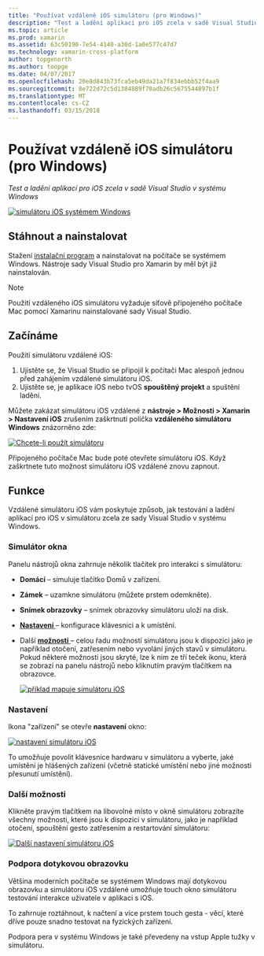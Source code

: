 ```yaml
---
title: "Používat vzdáleně iOS simulátoru (pro Windows)"
description: "Test a ladění aplikací pro iOS zcela v sadě Visual Studio v systému Windows"
ms.topic: article
ms.prod: xamarin
ms.assetid: 63c50190-7e54-4140-a30d-1a0e577c47d7
ms.technology: xamarin-cross-platform
author: topgenorth
ms.author: toopge
ms.date: 04/07/2017
ms.openlocfilehash: 20e8d843b73fca5eb49da21a7f834ebbb52f4aa9
ms.sourcegitcommit: 8e722d72c5d1384889f70adb26c5675544897b1f
ms.translationtype: MT
ms.contentlocale: cs-CZ
ms.lasthandoff: 03/15/2018
---
```

# <a name="remoted-ios-simulator-for-windows"></a>Používat vzdáleně iOS simulátoru (pro Windows)

_Test a ladění aplikací pro iOS zcela v sadě Visual Studio v systému Windows_

[![](ios-simulator-images/hero-sml.png "simulátoru iOS systémem Windows")](ios-simulator-images/hero.png#lightbox)

## <a name="download-and-install"></a>Stáhnout a nainstalovat

Stažení [instalační program](https://dl.xamarin.com/xamarin-simulator/Xamarin.Simulator.Installer.msi) a nainstalovat na počítače se systémem Windows. Nástroje sady Visual Studio pro Xamarin by měl být již nainstalován.

> [!NOTE]
> Použití vzdáleného iOS simulátoru vyžaduje síťově připojeného počítače Mac pomocí Xamarinu nainstalované sady Visual Studio.

## <a name="getting-started"></a>Začínáme

Použití simulátoru vzdálené iOS:

1. Ujistěte se, že Visual Studio se připojil k počítači Mac alespoň jednou před zahájením vzdálené simulátoru iOS.
2. Ujistěte se, je aplikace iOS nebo tvOS **spouštěný projekt** a spuštění ladění.

Můžete zakázat simulátoru iOS vzdálené z **nástroje > Možnosti > Xamarin > Nastavení iOS** zrušením zaškrtnutí políčka **vzdáleného simulátoru Windows** znázorněno zde:

[![](ios-simulator-images/options-sml.png "Chcete-li použít simulátoru")](ios-simulator-images/options.png#lightbox)

Připojeného počítače Mac bude poté otevřete simulátoru iOS. Když zaškrtnete tuto možnost simulátoru iOS vzdálené znovu zapnout.

## <a name="features"></a>Funkce

Vzdálené simulátoru iOS vám poskytuje způsob, jak testování a ladění aplikací pro iOS v simulátoru zcela ze sady Visual Studio v systému Windows.

### <a name="simulator-window"></a>Simulátor okna

Panelu nástrojů okna zahrnuje několik tlačítek pro interakci s simulátoru:

- **Domácí** – simuluje tlačítko Domů v zařízení.
- **Zámek** – uzamkne simulátoru (můžete prstem odemkněte).
- **Snímek obrazovky** – snímek obrazovky simulátoru uloží na disk.
- [**Nastavení** ](#settings) – konfigurace klávesnici a k umístění.
- Další [ **možnosti** ](#options) – celou řadu možností simulátoru jsou k dispozici jako je například otočení, zatřesením nebo vyvolání jiných stavů v simulátoru. Pokud některé možnosti jsou skryté, lze k nim ze tří teček ikonu, která se zobrazí na panelu nástrojů nebo kliknutím pravým tlačítkem na obrazovce.

    [![](ios-simulator-images/maps-app-sml.png "příklad mapuje simulátoru iOS")](ios-simulator-images/maps-app.png#lightbox)


### <a name="settings"></a>Nastavení

Ikona "zařízení" se otevře **nastavení** okno:

[![](ios-simulator-images/settings-sml.png "nastavení simulátoru iOS")](ios-simulator-images/settings.png#lightbox)

To umožňuje povolit klávesnice hardwaru v simulátoru a vyberte, jaké umístění je hlášených zařízení (včetně statické umístění nebo jiné možnosti přesunutí umístění).



### <a name="other-options"></a>Další možnosti

Klikněte pravým tlačítkem na libovolné místo v okně simulátoru zobrazíte všechny možnosti, které jsou k dispozici v simulátoru, jako je například otočení, spouštění gesto zatřesením a restartování simulátoru:

[![](ios-simulator-images/more-sml.png "Další nastavení simulátoru iOS")](ios-simulator-images/more.png#lightbox)

### <a name="touchscreen-support"></a>Podpora dotykovou obrazovku

Většina moderních počítače se systémem Windows mají dotykovou obrazovku a simulátoru iOS vzdálené umožňuje touch okno simulátoru testování interakce uživatele v aplikaci s iOS.

To zahrnuje roztáhnout, k načtení a více prstem touch gesta - věcí, které dříve pouze snadno testovat na fyzických zařízení.

Podpora pera v systému Windows je také převedeny na vstup Apple tužky v simulátoru.

<!--
<a name="knownissues" />

# Known Issues

 - Apple Watch devices may show in the Visual Studio device list, but are not yet supported.
 - Launching in **Release** mode may also start Apple’s simulator on the networked Mac.
 - Closing the remote iOS Simulator on Windows will not immediately stop debugging in Visual Studio. Stop debugging manually from the menu or the red button.
 - Opening too many different simulators simultaneously will produce unexpected results.
 - Exception of type `Foundation.NSErrorException` may be thrown while launching Simulators. Workaround is to kill csproxy (server process) on the Mac host and re-deploy to the simulator.
 - Performance may be slower when using Xcode 8
-->

